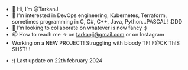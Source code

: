 - 👋 Hi, I’m @TarkanJ
- 👀 I’m interested in DevOps engineering, Kubernetes, Terraform, sometimes programming in C, C#, C++, Java, Python...PASCAL! :DDD
- 💞️ I’m looking to collaborate on whatever is now fancy :)
- 📫 How to reach me -> on tarkanjj@gmail.com or on Instagram
- Working on a NEW PROJECT! Struggling with bloody TF! F@CK ThIS SH$T!!!
<!-- SUMMER is HERE, YEEAAAY FINALLY!!! AND...We should enjoy 🍺the SUN as much as we can ;)
< - 🎂 SLOWLY MY BIRTHDAY IS COMMING!!!🎉🎉🎉
  - HAPPY HALLOWEEN!!! 👻👻👻
-->

- :) Last update on 22th february 2024

<!--
TarkanJ/TarkanJ is a ✨ special ✨ repository because its `README.md` (this file) appears on your GitHub profile.
You can click the Preview link to take a look at your changes.
🎄 MERRY X-Mass & HAPPY NEW YEAR 2023 to Martinus & Jay (X-Mass tree for Chrismass :)
🌱Cherry icon :)
->
